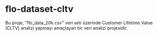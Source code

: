 # flo-dataset-cltv
 Bu proje, "flo_data_20k.csv" veri seti üzerinde Customer Lifetime Value (CLTV) analizi yapmayı amaçlayan bir veri analizi projesidir.
